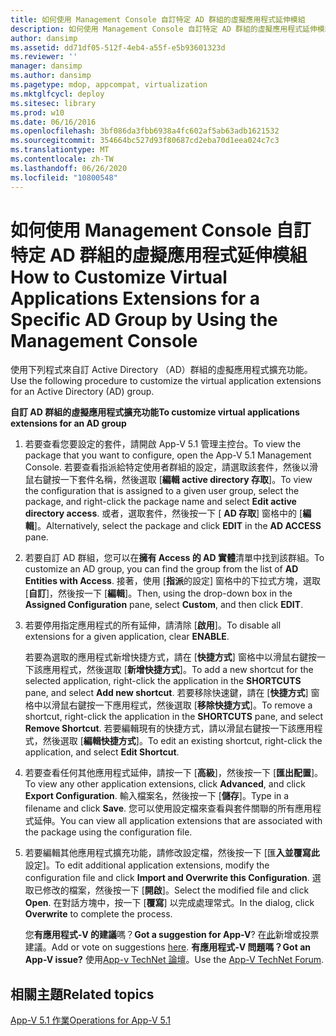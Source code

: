 ```yaml
---
title: 如何使用 Management Console 自訂特定 AD 群組的虛擬應用程式延伸模組
description: 如何使用 Management Console 自訂特定 AD 群組的虛擬應用程式延伸模組
author: dansimp
ms.assetid: dd71df05-512f-4eb4-a55f-e5b93601323d
ms.reviewer: ''
manager: dansimp
ms.author: dansimp
ms.pagetype: mdop, appcompat, virtualization
ms.mktglfcycl: deploy
ms.sitesec: library
ms.prod: w10
ms.date: 06/16/2016
ms.openlocfilehash: 3bf086da3fbb6938a4fc602af5ab63adb1621532
ms.sourcegitcommit: 354664bc527d93f80687cd2eba70d1eea024c7c3
ms.translationtype: MT
ms.contentlocale: zh-TW
ms.lasthandoff: 06/26/2020
ms.locfileid: "10800548"
---
```

# <span data-ttu-id="e5ce6-103">如何使用 Management Console 自訂特定 AD 群組的虛擬應用程式延伸模組</span><span class="sxs-lookup"><span data-stu-id="e5ce6-103">How to Customize Virtual Applications Extensions for a Specific AD Group by Using the Management Console</span></span>


<span data-ttu-id="e5ce6-104">使用下列程式來自訂 Active Directory （AD）群組的虛擬應用程式擴充功能。</span><span class="sxs-lookup"><span data-stu-id="e5ce6-104">Use the following procedure to customize the virtual application extensions for an Active Directory (AD) group.</span></span>

**<span data-ttu-id="e5ce6-105">自訂 AD 群組的虛擬應用程式擴充功能</span><span class="sxs-lookup"><span data-stu-id="e5ce6-105">To customize virtual applications extensions for an AD group</span></span>**

1.  <span data-ttu-id="e5ce6-106">若要查看您要設定的套件，請開啟 App-V 5.1 管理主控台。</span><span class="sxs-lookup"><span data-stu-id="e5ce6-106">To view the package that you want to configure, open the App-V 5.1 Management Console.</span></span> <span data-ttu-id="e5ce6-107">若要查看指派給特定使用者群組的設定，請選取該套件，然後以滑鼠右鍵按一下套件名稱，然後選取 [**編輯 active directory 存取**]。</span><span class="sxs-lookup"><span data-stu-id="e5ce6-107">To view the configuration that is assigned to a given user group, select the package, and right-click the package name and select **Edit active directory access**.</span></span> <span data-ttu-id="e5ce6-108">或者，選取套件，然後按一下 [ **AD 存取**] 窗格中的 [**編輯**]。</span><span class="sxs-lookup"><span data-stu-id="e5ce6-108">Alternatively, select the package and click **EDIT** in the **AD ACCESS** pane.</span></span>

2.  <span data-ttu-id="e5ce6-109">若要自訂 AD 群組，您可以在**擁有 Access 的 AD 實體**清單中找到該群組。</span><span class="sxs-lookup"><span data-stu-id="e5ce6-109">To customize an AD group, you can find the group from the list of **AD Entities with Access**.</span></span> <span data-ttu-id="e5ce6-110">接著，使用 [**指派**的設定] 窗格中的下拉式方塊，選取 [**自訂**]，然後按一下 [**編輯**]。</span><span class="sxs-lookup"><span data-stu-id="e5ce6-110">Then, using the drop-down box in the **Assigned Configuration** pane, select **Custom**, and then click **EDIT**.</span></span>

3.  <span data-ttu-id="e5ce6-111">若要停用指定應用程式的所有延伸，請清除 [**啟用**]。</span><span class="sxs-lookup"><span data-stu-id="e5ce6-111">To disable all extensions for a given application, clear **ENABLE**.</span></span>

    <span data-ttu-id="e5ce6-112">若要為選取的應用程式新增快捷方式，請在 [**快捷方式**] 窗格中以滑鼠右鍵按一下該應用程式，然後選取 [**新增快捷方式**]。</span><span class="sxs-lookup"><span data-stu-id="e5ce6-112">To add a new shortcut for the selected application, right-click the application in the **SHORTCUTS** pane, and select **Add new shortcut**.</span></span> <span data-ttu-id="e5ce6-113">若要移除快速鍵，請在 [**快捷方式**] 窗格中以滑鼠右鍵按一下應用程式，然後選取 [**移除快捷方式**]。</span><span class="sxs-lookup"><span data-stu-id="e5ce6-113">To remove a shortcut, right-click the application in the **SHORTCUTS** pane, and select **Remove Shortcut**.</span></span> <span data-ttu-id="e5ce6-114">若要編輯現有的快捷方式，請以滑鼠右鍵按一下該應用程式，然後選取 [**編輯快捷方式**]。</span><span class="sxs-lookup"><span data-stu-id="e5ce6-114">To edit an existing shortcut, right-click the application, and select **Edit Shortcut**.</span></span>

4.  <span data-ttu-id="e5ce6-115">若要查看任何其他應用程式延伸，請按一下 [**高級**]，然後按一下 [**匯出配置**]。</span><span class="sxs-lookup"><span data-stu-id="e5ce6-115">To view any other application extensions, click **Advanced**, and click **Export Configuration**.</span></span> <span data-ttu-id="e5ce6-116">輸入檔案名，然後按一下 [**儲存**]。</span><span class="sxs-lookup"><span data-stu-id="e5ce6-116">Type in a filename and click **Save**.</span></span> <span data-ttu-id="e5ce6-117">您可以使用設定檔來查看與套件關聯的所有應用程式延伸。</span><span class="sxs-lookup"><span data-stu-id="e5ce6-117">You can view all application extensions that are associated with the package using the configuration file.</span></span>

5.  <span data-ttu-id="e5ce6-118">若要編輯其他應用程式擴充功能，請修改設定檔，然後按一下 [匯**入並覆寫此**設定]。</span><span class="sxs-lookup"><span data-stu-id="e5ce6-118">To edit additional application extensions, modify the configuration file and click **Import and Overwrite this Configuration**.</span></span> <span data-ttu-id="e5ce6-119">選取已修改的檔案，然後按一下 [**開啟**]。</span><span class="sxs-lookup"><span data-stu-id="e5ce6-119">Select the modified file and click **Open**.</span></span> <span data-ttu-id="e5ce6-120">在對話方塊中，按一下 [**覆寫**] 以完成處理常式。</span><span class="sxs-lookup"><span data-stu-id="e5ce6-120">In the dialog, click **Overwrite** to complete the process.</span></span>

    <span data-ttu-id="e5ce6-121">您**有應用程式-V 的建議**嗎？</span><span class="sxs-lookup"><span data-stu-id="e5ce6-121">**Got a suggestion for App-V**?</span></span> <span data-ttu-id="e5ce6-122">在[此](http://appv.uservoice.com/forums/280448-microsoft-application-virtualization)新增或投票建議。</span><span class="sxs-lookup"><span data-stu-id="e5ce6-122">Add or vote on suggestions [here](http://appv.uservoice.com/forums/280448-microsoft-application-virtualization).</span></span> **<span data-ttu-id="e5ce6-123">有應用程式-V 問題嗎？</span><span class="sxs-lookup"><span data-stu-id="e5ce6-123">Got an App-V issue?</span></span>** <span data-ttu-id="e5ce6-124">使用[App-v TechNet 論壇](https://social.technet.microsoft.com/Forums/home?forum=mdopappv)。</span><span class="sxs-lookup"><span data-stu-id="e5ce6-124">Use the [App-V TechNet Forum](https://social.technet.microsoft.com/Forums/home?forum=mdopappv).</span></span>

## <span data-ttu-id="e5ce6-125">相關主題</span><span class="sxs-lookup"><span data-stu-id="e5ce6-125">Related topics</span></span>


[<span data-ttu-id="e5ce6-126">App-V 5.1 作業</span><span class="sxs-lookup"><span data-stu-id="e5ce6-126">Operations for App-V 5.1</span></span>](operations-for-app-v-51.md)

 

 





